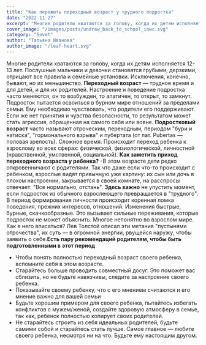 ```yaml
---
title: "Как пережить переходный возраст у трудного подростка"
date: "2022-11-27"
excerpt: "Многие родители хватаются за голову, когда их детям исполняется 12-13 лет. Послушные мальчики и девочки становятся грубыми, дерзкими, отрицают все правила и семейные установки. Исключения, конечно, бывают, но их меньшинство."
cover_image: "/images/posts/undraw_back_to_school_inwc.svg"
category: "Sovet"
author: "Татьяна Иванова"
author_image: "/leaf-heart.svg"
---
```


Многие родители хватаются за голову, когда их детям исполняется 12-13 лет. Послушные мальчики и девочки становятся грубыми, дерзкими, отрицают все правила и семейные установки. Исключения, конечно, бывают, но их меньшинство.
**Переходный возраст** — трудное время и для детей, и для их родителей. Настроение и поведение подростка часто меняются, он то возбужден, то апатичен, то открыт, то замкнут. Подросток пытается освоиться в бурном мире отношений за пределами семьи. Ему необходимо чувствовать, что родители его поддерживают. Если же нет принятия и чувства безопасности, то результатом может стать агрессия, обращенная на самого себя или вовне.
**Подростковый возраст** часто называют отроческим, переходным, периодом "бури и натиска", "гормонального взрыва" и пубертата (от лат. Pubertas — половая зрелость). Сложное время. Происходит переход ребенка к взрослому во всех сферах: физической, физиологической, личностной (нравственной, умственной, социальной).
**Как заметить приход переходного возраста у ребенка?**
-В этом возрасте дети редко откровенничают с родителями. Так что даже если что-то происходит с ребенком, взрослые видят привычную уже картину: их сын или дочь в плохом настроении, закрывается в своей комнате, на расспросы отвечает: "Все нормально, отстань". **Здесь важно** не упустить момент, если подросток из обычного взрослеющего превращается в "трудного".
В период формирования личности происходит коренная ломка поведения, прежних интересов, отношений. Изменения быстрые, бурные, скачкообразные. Это вызывает сильные переживания, которые подросток не может объяснить. Многое непонятно во взрослом мире. Как в него вписаться? Лев Толстой описал эти метания "пустынями отрочества", их суть — в огромной энергии, рвущейся наружу, чтобы заявить о себе.**Есть пару рекомендаций родителям, чтобы быть подготовленными в этот период**

- Чтобы понять полностью переходный возраст своего ребенка, вспомните себя в этом возрасте.
- Старайтесь больше проводить совместный досуг. Это поможет вас сблизить, но не будьте навязчивы, следите за настроение своего ребенка.
- Показывайте своему ребенку, что с его мнением считаются и его мнение важно для вашей семьи
- Будьте хорошим примером для своего ребенка, пытайтесь избегать конфликтов с мужем/женой, создайте здоровую атмосферу в семье, так как, ребенок полностью копирует своих родителей.
- Не старайтесь строить из себя идеальных родителей, будьте самими собой и старайтесь стать лучше.
  Самое главное — любите своего ребенка, несмотря ни на что. Будьте ему настоящим другом.
